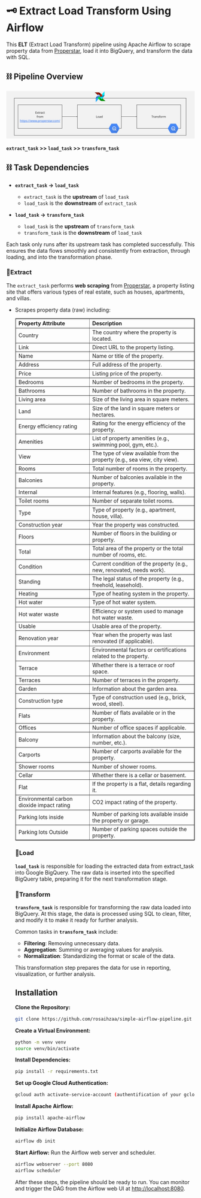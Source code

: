 # 🗝️ Extract Load Transform Using Airflow

This **ELT** (Extract Load Transform) pipeline using Apache Airflow to scrape property data from [Properstar](https://www.properstar.com/), load it into BigQuery, and transform the data with SQL.

## ⛓️ Pipeline Overview
![ELT Pipeline](workflow_dag.jpg)

**`extract_task` >> `load_task` >> `transform_task`**
## ⛓️ Task Dependencies

- **`extract_task` → `load_task`**
  - `extract_task` is the **upstream** of `load_task`
  - `load_task` is the **downstream** of `extract_task`

- **`load_task` → `transform_task`**
  - `load_task` is the **upstream** of `transform_task`
  - `transform_task` is the **downstream** of `load_task`

Each task only runs after its upstream task has completed successfully. This ensures the data flows smoothly and consistently from extraction, through loading, and into the transformation phase.
### 🔗Extract
  The `extract_task` performs **web scraping** from [Properstar](https://www.properstar.com/), a property listing site that offers various types of real estate, such as houses, apartments, and villas.

- Scrapes property data (raw) including:
  <table border="1">
  <thead>
    <tr>
      <th>Property Attribute</th>
      <th>Description</th>
    </tr>
  </thead>
  <tbody>
    <tr>
      <td>Country</td>
      <td>The country where the property is located.</td>
    </tr>
    <tr>
      <td>Link</td>
      <td>Direct URL to the property listing.</td>
    </tr>
    <tr>
      <td>Name</td>
      <td>Name or title of the property.</td>
    </tr>
    <tr>
      <td>Address</td>
      <td>Full address of the property.</td>
    </tr>
    <tr>
      <td>Price</td>
      <td>Listing price of the property.</td>
    </tr>
    <tr>
      <td>Bedrooms</td>
      <td>Number of bedrooms in the property.</td>
    </tr>
    <tr>
      <td>Bathrooms</td>
      <td>Number of bathrooms in the property.</td>
    </tr>
    <tr>
      <td>Living area</td>
      <td>Size of the living area in square meters.</td>
    </tr>
    <tr>
      <td>Land</td>
      <td>Size of the land in square meters or hectares.</td>
    </tr>
    <tr>
      <td>Energy efficiency rating</td>
      <td>Rating for the energy efficiency of the property.</td>
    </tr>
    <tr>
      <td>Amenities</td>
      <td>List of property amenities (e.g., swimming pool, gym, etc.).</td>
    </tr>
    <tr>
      <td>View</td>
      <td>The type of view available from the property (e.g., sea view, city view).</td>
    </tr>
    <tr>
      <td>Rooms</td>
      <td>Total number of rooms in the property.</td>
    </tr>
    <tr>
      <td>Balconies</td>
      <td>Number of balconies available in the property.</td>
    </tr>
    <tr>
      <td>Internal</td>
      <td>Internal features (e.g., flooring, walls).</td>
    </tr>
    <tr>
      <td>Toilet rooms</td>
      <td>Number of separate toilet rooms.</td>
    </tr>
    <tr>
      <td>Type</td>
      <td>Type of property (e.g., apartment, house, villa).</td>
    </tr>
    <tr>
      <td>Construction year</td>
      <td>Year the property was constructed.</td>
    </tr>
    <tr>
      <td>Floors</td>
      <td>Number of floors in the building or property.</td>
    </tr>
    <tr>
      <td>Total</td>
      <td>Total area of the property or the total number of rooms, etc.</td>
    </tr>
    <tr>
      <td>Condition</td>
      <td>Current condition of the property (e.g., new, renovated, needs work).</td>
    </tr>
    <tr>
      <td>Standing</td>
      <td>The legal status of the property (e.g., freehold, leasehold).</td>
    </tr>
    <tr>
      <td>Heating</td>
      <td>Type of heating system in the property.</td>
    </tr>
    <tr>
      <td>Hot water</td>
      <td>Type of hot water system.</td>
    </tr>
    <tr>
      <td>Hot water waste</td>
      <td>Efficiency or system used to manage hot water waste.</td>
    </tr>
    <tr>
      <td>Usable</td>
      <td>Usable area of the property.</td>
    </tr>
    <tr>
      <td>Renovation year</td>
      <td>Year when the property was last renovated (if applicable).</td>
    </tr>
    <tr>
      <td>Environment</td>
      <td>Environmental factors or certifications related to the property.</td>
    </tr>
    <tr>
      <td>Terrace</td>
      <td>Whether there is a terrace or roof space.</td>
    </tr>
    <tr>
      <td>Terraces</td>
      <td>Number of terraces in the property.</td>
    </tr>
    <tr>
      <td>Garden</td>
      <td>Information about the garden area.</td>
    </tr>
    <tr>
      <td>Construction type</td>
      <td>Type of construction used (e.g., brick, wood, steel).</td>
    </tr>
    <tr>
      <td>Flats</td>
      <td>Number of flats available or in the property.</td>
    </tr>
    <tr>
      <td>Offices</td>
      <td>Number of office spaces if applicable.</td>
    </tr>
    <tr>
      <td>Balcony</td>
      <td>Information about the balcony (size, number, etc.).</td>
    </tr>
    <tr>
      <td>Carports</td>
      <td>Number of carports available for the property.</td>
    </tr>
    <tr>
      <td>Shower rooms</td>
      <td>Number of shower rooms.</td>
    </tr>
    <tr>
      <td>Cellar</td>
      <td>Whether there is a cellar or basement.</td>
    </tr>
    <tr>
      <td>Flat</td>
      <td>If the property is a flat, details regarding it.</td>
    </tr>
    <tr>
      <td>Environmental carbon dioxide impact rating</td>
      <td>CO2 impact rating of the property.</td>
    </tr>
    <tr>
      <td>Parking lots inside</td>
      <td>Number of parking lots available inside the property or garage.</td>
    </tr>
    <tr>
      <td>Parking lots Outside</td>
      <td>Number of parking spaces outside the property.</td>
    </tr>
  </tbody>
</table>

### 🔗Load
  **`load_task`** is responsible for loading the extracted data from extract_task into Google BigQuery. The raw data is inserted into the specified BigQuery table, preparing it for the next transformation stage.
### 🔗Transform
**`transform_task`** is responsible for transforming the raw data loaded into BigQuery. At this stage, the data is processed using SQL to clean, filter, and modify it to make it ready for further analysis.

Common tasks in **`transform_task`** include:
- **Filtering**: Removing unnecessary data.
- **Aggregation**: Summing or averaging values for analysis.
- **Normalization**: Standardizing the format or scale of the data.

This transformation step prepares the data for use in reporting, visualization, or further analysis.
## Installation
**Clone the Repository:**
   ```bash
   git clone https://github.com/rosaihzaa/simple-airflow-pipeline.git
   ```
**Create a Virtual Environment:**
   ```bash
   python -m venv venv
   source venv/bin/activate  
   ```
**Install Dependencies:**
   ```bash
   pip install -r requirements.txt
   ```
**Set up Google Cloud Authentication:**
   ```bash
   gcloud auth activate-service-account (authentification of your gcloud)
   ```
**Install Apache Airflow:**
   ```bash
   pip install apache-airflow
   ```
**Initialize Airflow Database:**
   ```bash
   airflow db init
   ```
**Start Airflow:**
   Run the Airflow web server and scheduler.
   ```bash
   airflow webserver --port 8080
   airflow scheduler
   ```
After these steps, the pipeline should be ready to run. You can monitor and trigger the DAG from the Airflow web UI at [http://localhost:8080](http://localhost:8080).
